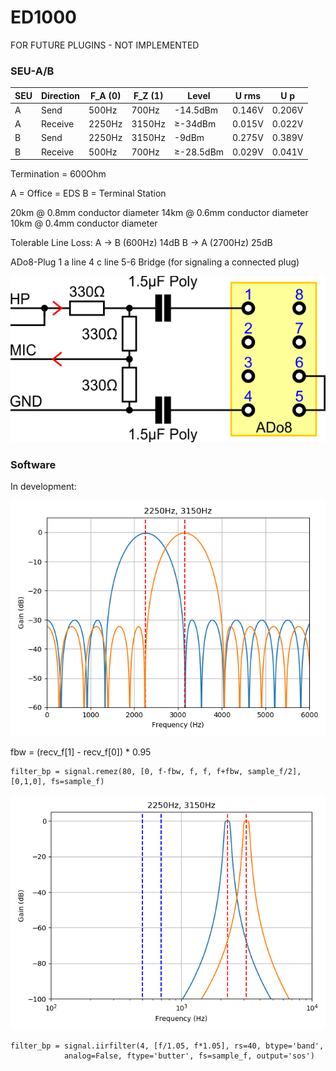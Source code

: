 # ED1000

FOR FUTURE PLUGINS - NOT IMPLEMENTED

### SEU-A/B

| SEU | Direction | F_A (0) | F_Z (1) | Level | U rms | U p |
| --- | --- | --- | --- | --- | --- | --- |
| A | Send | 500Hz | 700Hz | -14.5dBm | 0.146V | 0.206V
| A | Receive | 2250Hz | 3150Hz | &ge;-34dBm | 0.015V | 0.022V
| B | Send | 2250Hz | 3150Hz | -9dBm | 0.275V | 0.389V
| B | Receive | 500Hz | 700Hz | &ge;-28.5dBm | 0.029V | 0.041V

Termination = 600Ohm

A = Office = EDS
B = Terminal Station

20km @ 0.8mm conductor diameter
14km @ 0.6mm conductor diameter
10km @ 0.4mm conductor diameter

Tolerable Line Loss:
A -> B (600Hz) 14dB
B -> A (2700Hz) 25dB

ADo8-Plug
1 a line
4 c line
5-6 Bridge (for signaling a connected plug)

<img src="img/ED1000Schematic.png">

### Software

In development:

<img src="img/ED1000.png">



fbw = (recv_f[1] - recv_f[0]) * 0.95

    filter_bp = signal.remez(80, [0, f-fbw, f, f, f+fbw, sample_f/2], [0,1,0], fs=sample_f)

<img src="img/ED1000IIR.png">

    filter_bp = signal.iirfilter(4, [f/1.05, f*1.05], rs=40, btype='band',
                analog=False, ftype='butter', fs=sample_f, output='sos')
